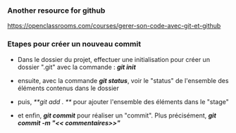 ### Another resource for github

https://openclassrooms.com/courses/gerer-son-code-avec-git-et-github


### Etapes pour créer un nouveau commit

* Dans le dossier du projet, effectuer une initialisation pour créer un dossier ".git"   avec la commande :    _**git init**_


* ensuite, avec la commande _**git status**_, voir le "status" de l'ensemble des éléments contenus dans le dossier  


* puis,   _**git add . **_ pour ajouter l'ensemble des éléments dans le "stage"


* et enfin,  _**git commit**_  pour réaliser un "commit".
Plus précisément,  _**git commit -m "<< commentaires>>"**_ 

